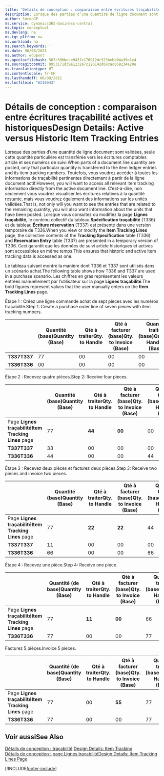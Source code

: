 ```yaml
---
title: 'Détails de conception : comparaison entre écritures traçabilité actives et historiques | Microsoft Docs'
description: Lorsque des parties d’une quantité de ligne document sont validées, seule cette quantité particulière est transférée vers les écritures comptables article et ses numéros de suivi. Toutefois, vous voudrez accéder à toutes les informations de traçabilité pertinentes directement à partir de la ligne document actif. C’est-à-dire, non seulement vous voudrez visualiser les écritures relatives à la quantité restante, mais vous voudrez également des informations sur les unités validées. Lorsque vous consultez ou modifiez la page **Lignes traçabilité**, le contenu collectif du tableau **Spécification traçabilité** (T336) et du tableau **Écriture réservation** (T337) est présenté dans une version temporaire de T336. Ceci garantit que les données de suivi article historiques et actives sont accessibles en même temps.
author: SorenGP
ms.service: dynamics365-business-central
ms.topic: conceptual
ms.devlang: na
ms.tgt_pltfrm: na
ms.workload: na
ms.search.keywords: ''
ms.date: 06/08/2021
ms.author: edupont
ms.openlocfilehash: 587c396bece9437e170912dc523bebb04a39e1e4
ms.sourcegitcommit: 0953171d39e1232a7c126142d68cac858234a20e
ms.translationtype: HT
ms.contentlocale: fr-CH
ms.lasthandoff: 06/09/2021
ms.locfileid: "6216043"
---
```

# <a name="design-details-active-versus-historic-item-tracking-entries"></a><span data-ttu-id="2b464-107">Détails de conception : comparaison entre écritures traçabilité actives et historiques</span><span class="sxs-lookup"><span data-stu-id="2b464-107">Design Details: Active versus Historic Item Tracking Entries</span></span>
<span data-ttu-id="2b464-108">Lorsque des parties d’une quantité de ligne document sont validées, seule cette quantité particulière est transférée vers les écritures comptables article et ses numéros de suivi.</span><span class="sxs-lookup"><span data-stu-id="2b464-108">When parts of a document line quantity are posted, only that particular quantity is transferred to the item ledger entries and its item tracking numbers.</span></span> <span data-ttu-id="2b464-109">Toutefois, vous voudrez accéder à toutes les informations de traçabilité pertinentes directement à partir de la ligne document actif.</span><span class="sxs-lookup"><span data-stu-id="2b464-109">However, you will want to access all relevant item tracking information directly from the active document line.</span></span> <span data-ttu-id="2b464-110">C’est-à-dire, non seulement vous voudrez visualiser les écritures relatives à la quantité restante, mais vous voudrez également des informations sur les unités validées.</span><span class="sxs-lookup"><span data-stu-id="2b464-110">That is, not only will you want to see the entries that are related to the remaining quantity, you will also want information about the units that have been posted.</span></span> <span data-ttu-id="2b464-111">Lorsque vous consultez ou modifiez la page **Lignes traçabilité**, le contenu collectif du tableau **Spécification traçabilité** (T336) et du tableau **Écriture réservation** (T337) est présenté dans une version temporaire de T336.</span><span class="sxs-lookup"><span data-stu-id="2b464-111">When you view or modify the **Item Tracking Lines** page, the collective contents of the **Tracking Specification** table (T336) and **Reservation Entry** table (T337) are presented in a temporary version of T336.</span></span> <span data-ttu-id="2b464-112">Ceci garantit que les données de suivi article historiques et actives sont accessibles en même temps.</span><span class="sxs-lookup"><span data-stu-id="2b464-112">This ensures that historic and active item tracking data is accessed as one.</span></span>  

 <span data-ttu-id="2b464-113">Le tableau suivant montre la manière dont T336 et T337 sont utilisés dans un scénario achat.</span><span class="sxs-lookup"><span data-stu-id="2b464-113">The following table shows how T336 and T337 are used in a purchase scenario.</span></span> <span data-ttu-id="2b464-114">Les chiffres en gras représentent les valeurs entrées manuellement par l’utilisateur sur la page **Lignes traçabilité**.</span><span class="sxs-lookup"><span data-stu-id="2b464-114">The bold figures represent values that the user manually enters on the **Item Tracking Lines** page.</span></span>  

 <span data-ttu-id="2b464-115">Étape 1 : Créez une ligne commande achat de sept pièces avec les numéros traçabilité.</span><span class="sxs-lookup"><span data-stu-id="2b464-115">Step 1: Create a purchase order line of seven pieces with item tracking numbers.</span></span>  

||<span data-ttu-id="2b464-116">**Quantité (base)**</span><span class="sxs-lookup"><span data-stu-id="2b464-116">**Quantity (Base)**</span></span>|<span data-ttu-id="2b464-117">**Qté à traiter**</span><span class="sxs-lookup"><span data-stu-id="2b464-117">**Qty. to Handle**</span></span>|<span data-ttu-id="2b464-118">**Qté à facturer (base)**</span><span class="sxs-lookup"><span data-stu-id="2b464-118">**Qty. to Invoice (Base)**</span></span>|<span data-ttu-id="2b464-119">**Quantité traitée (base)**</span><span class="sxs-lookup"><span data-stu-id="2b464-119">**Quantity Handled (Base)**</span></span>|<span data-ttu-id="2b464-120">**Quantité facturée (base)**</span><span class="sxs-lookup"><span data-stu-id="2b464-120">**Quantity Invoiced (Base)**</span></span>|  
|-|----------------------------------------------|--------------------------------------------|------------------------------------------------------|-------------------------------------------------------|--------------------------------------------------------|  
|<span data-ttu-id="2b464-121">**T337**</span><span class="sxs-lookup"><span data-stu-id="2b464-121">**T337**</span></span>|<span data-ttu-id="2b464-122">7</span><span class="sxs-lookup"><span data-stu-id="2b464-122">7</span></span>|<span data-ttu-id="2b464-123">0</span><span class="sxs-lookup"><span data-stu-id="2b464-123">0</span></span>|<span data-ttu-id="2b464-124">0</span><span class="sxs-lookup"><span data-stu-id="2b464-124">0</span></span>|<span data-ttu-id="2b464-125">0</span><span class="sxs-lookup"><span data-stu-id="2b464-125">0</span></span>|<span data-ttu-id="2b464-126">0</span><span class="sxs-lookup"><span data-stu-id="2b464-126">0</span></span>|  
|<span data-ttu-id="2b464-127">**T336**</span><span class="sxs-lookup"><span data-stu-id="2b464-127">**T336**</span></span>|<span data-ttu-id="2b464-128">0</span><span class="sxs-lookup"><span data-stu-id="2b464-128">0</span></span>|<span data-ttu-id="2b464-129">0</span><span class="sxs-lookup"><span data-stu-id="2b464-129">0</span></span>|<span data-ttu-id="2b464-130">0</span><span class="sxs-lookup"><span data-stu-id="2b464-130">0</span></span>|<span data-ttu-id="2b464-131">0</span><span class="sxs-lookup"><span data-stu-id="2b464-131">0</span></span>|<span data-ttu-id="2b464-132">0</span><span class="sxs-lookup"><span data-stu-id="2b464-132">0</span></span>|  

 <span data-ttu-id="2b464-133">Étape 2 : Recevez quatre pièces.</span><span class="sxs-lookup"><span data-stu-id="2b464-133">Step 2: Receive four pieces.</span></span>  

||<span data-ttu-id="2b464-134">**Quantité (base)**</span><span class="sxs-lookup"><span data-stu-id="2b464-134">**Quantity (Base)**</span></span>|<span data-ttu-id="2b464-135">**Qté à traiter**</span><span class="sxs-lookup"><span data-stu-id="2b464-135">**Qty. to Handle**</span></span>|<span data-ttu-id="2b464-136">**Qté à facturer (base)**</span><span class="sxs-lookup"><span data-stu-id="2b464-136">**Qty. to Invoice (Base)**</span></span>|<span data-ttu-id="2b464-137">**Quantité traitée (base)**</span><span class="sxs-lookup"><span data-stu-id="2b464-137">**Quantity Handled (Base)**</span></span>|<span data-ttu-id="2b464-138">**Quantité facturée (base)**</span><span class="sxs-lookup"><span data-stu-id="2b464-138">**Quantity Invoiced (Base)**</span></span>|  
|-|----------------------------------------------|--------------------------------------------|------------------------------------------------------|-------------------------------------------------------|--------------------------------------------------------|  
|<span data-ttu-id="2b464-139">Page **Lignes traçabilité**</span><span class="sxs-lookup"><span data-stu-id="2b464-139">**Item Tracking Lines** page</span></span>|<span data-ttu-id="2b464-140">7</span><span class="sxs-lookup"><span data-stu-id="2b464-140">7</span></span>|<span data-ttu-id="2b464-141">**4**</span><span class="sxs-lookup"><span data-stu-id="2b464-141">**4**</span></span>|<span data-ttu-id="2b464-142">**0**</span><span class="sxs-lookup"><span data-stu-id="2b464-142">**0**</span></span>|<span data-ttu-id="2b464-143">0</span><span class="sxs-lookup"><span data-stu-id="2b464-143">0</span></span>|<span data-ttu-id="2b464-144">0</span><span class="sxs-lookup"><span data-stu-id="2b464-144">0</span></span>|  
|<span data-ttu-id="2b464-145">**T337**</span><span class="sxs-lookup"><span data-stu-id="2b464-145">**T337**</span></span>|<span data-ttu-id="2b464-146">3</span><span class="sxs-lookup"><span data-stu-id="2b464-146">3</span></span>|<span data-ttu-id="2b464-147">0</span><span class="sxs-lookup"><span data-stu-id="2b464-147">0</span></span>|<span data-ttu-id="2b464-148">0</span><span class="sxs-lookup"><span data-stu-id="2b464-148">0</span></span>|<span data-ttu-id="2b464-149">0</span><span class="sxs-lookup"><span data-stu-id="2b464-149">0</span></span>|<span data-ttu-id="2b464-150">0</span><span class="sxs-lookup"><span data-stu-id="2b464-150">0</span></span>|  
|<span data-ttu-id="2b464-151">**T336**</span><span class="sxs-lookup"><span data-stu-id="2b464-151">**T336**</span></span>|<span data-ttu-id="2b464-152">4</span><span class="sxs-lookup"><span data-stu-id="2b464-152">4</span></span>|<span data-ttu-id="2b464-153">0</span><span class="sxs-lookup"><span data-stu-id="2b464-153">0</span></span>|<span data-ttu-id="2b464-154">0</span><span class="sxs-lookup"><span data-stu-id="2b464-154">0</span></span>|<span data-ttu-id="2b464-155">4</span><span class="sxs-lookup"><span data-stu-id="2b464-155">4</span></span>|<span data-ttu-id="2b464-156">0</span><span class="sxs-lookup"><span data-stu-id="2b464-156">0</span></span>|  

 <span data-ttu-id="2b464-157">Étape 3 : Recevez deux pièces et facturez deux pièces.</span><span class="sxs-lookup"><span data-stu-id="2b464-157">Step 3: Receive two pieces and invoice two pieces.</span></span>  

||<span data-ttu-id="2b464-158">**Quantité (base)**</span><span class="sxs-lookup"><span data-stu-id="2b464-158">**Quantity (Base)**</span></span>|<span data-ttu-id="2b464-159">**Qté à traiter**</span><span class="sxs-lookup"><span data-stu-id="2b464-159">**Qty. to Handle**</span></span>|<span data-ttu-id="2b464-160">**Qté à facturer (base)**</span><span class="sxs-lookup"><span data-stu-id="2b464-160">**Qty. to Invoice (Base)**</span></span>|<span data-ttu-id="2b464-161">**Quantité traitée (base)**</span><span class="sxs-lookup"><span data-stu-id="2b464-161">**Quantity Handled (Base)**</span></span>|<span data-ttu-id="2b464-162">**Quantité facturée (base)**</span><span class="sxs-lookup"><span data-stu-id="2b464-162">**Quantity Invoiced (Base)**</span></span>|  
|-|----------------------------------------------|--------------------------------------------|------------------------------------------------------|-------------------------------------------------------|--------------------------------------------------------|  
|<span data-ttu-id="2b464-163">Page **Lignes traçabilité**</span><span class="sxs-lookup"><span data-stu-id="2b464-163">**Item Tracking Lines** page</span></span>|<span data-ttu-id="2b464-164">7</span><span class="sxs-lookup"><span data-stu-id="2b464-164">7</span></span>|<span data-ttu-id="2b464-165">**2**</span><span class="sxs-lookup"><span data-stu-id="2b464-165">**2**</span></span>|<span data-ttu-id="2b464-166">**2**</span><span class="sxs-lookup"><span data-stu-id="2b464-166">**2**</span></span>|<span data-ttu-id="2b464-167">4</span><span class="sxs-lookup"><span data-stu-id="2b464-167">4</span></span>|<span data-ttu-id="2b464-168">0</span><span class="sxs-lookup"><span data-stu-id="2b464-168">0</span></span>|  
|<span data-ttu-id="2b464-169">**T337**</span><span class="sxs-lookup"><span data-stu-id="2b464-169">**T337**</span></span>|<span data-ttu-id="2b464-170">1</span><span class="sxs-lookup"><span data-stu-id="2b464-170">1</span></span>|<span data-ttu-id="2b464-171">0</span><span class="sxs-lookup"><span data-stu-id="2b464-171">0</span></span>|<span data-ttu-id="2b464-172">0</span><span class="sxs-lookup"><span data-stu-id="2b464-172">0</span></span>|<span data-ttu-id="2b464-173">0</span><span class="sxs-lookup"><span data-stu-id="2b464-173">0</span></span>|<span data-ttu-id="2b464-174">0</span><span class="sxs-lookup"><span data-stu-id="2b464-174">0</span></span>|  
|<span data-ttu-id="2b464-175">**T336**</span><span class="sxs-lookup"><span data-stu-id="2b464-175">**T336**</span></span>|<span data-ttu-id="2b464-176">6</span><span class="sxs-lookup"><span data-stu-id="2b464-176">6</span></span>|<span data-ttu-id="2b464-177">0</span><span class="sxs-lookup"><span data-stu-id="2b464-177">0</span></span>|<span data-ttu-id="2b464-178">0</span><span class="sxs-lookup"><span data-stu-id="2b464-178">0</span></span>|<span data-ttu-id="2b464-179">6</span><span class="sxs-lookup"><span data-stu-id="2b464-179">6</span></span>|<span data-ttu-id="2b464-180">2</span><span class="sxs-lookup"><span data-stu-id="2b464-180">2</span></span>|  

 <span data-ttu-id="2b464-181">Étape 4 : Recevez une pièce.</span><span class="sxs-lookup"><span data-stu-id="2b464-181">Step 4: Receive one piece.</span></span>  

||<span data-ttu-id="2b464-182">**Quantité (de base)**</span><span class="sxs-lookup"><span data-stu-id="2b464-182">**Quantity (Base)**</span></span>|<span data-ttu-id="2b464-183">**Qté à traiter**</span><span class="sxs-lookup"><span data-stu-id="2b464-183">**Qty. to Handle**</span></span>|<span data-ttu-id="2b464-184">**Qté à facturer (base)**</span><span class="sxs-lookup"><span data-stu-id="2b464-184">**Qty. to Invoice (Base)**</span></span>|<span data-ttu-id="2b464-185">**Quantité traitée (base)**</span><span class="sxs-lookup"><span data-stu-id="2b464-185">**Quantity Handled (Base)**</span></span>|<span data-ttu-id="2b464-186">**Quantité facturée (base)**</span><span class="sxs-lookup"><span data-stu-id="2b464-186">**Quantity Invoiced (Base)**</span></span>|  
|-|----------------------------------------------|--------------------------------------------|------------------------------------------------------|-------------------------------------------------------|--------------------------------------------------------|  
|<span data-ttu-id="2b464-187">Page **Lignes traçabilité**</span><span class="sxs-lookup"><span data-stu-id="2b464-187">**Item Tracking Lines** page</span></span>|<span data-ttu-id="2b464-188">7</span><span class="sxs-lookup"><span data-stu-id="2b464-188">7</span></span>|<span data-ttu-id="2b464-189">**1**</span><span class="sxs-lookup"><span data-stu-id="2b464-189">**1**</span></span>|<span data-ttu-id="2b464-190">**0**</span><span class="sxs-lookup"><span data-stu-id="2b464-190">**0**</span></span>|<span data-ttu-id="2b464-191">6</span><span class="sxs-lookup"><span data-stu-id="2b464-191">6</span></span>|<span data-ttu-id="2b464-192">2</span><span class="sxs-lookup"><span data-stu-id="2b464-192">2</span></span>|  
|<span data-ttu-id="2b464-193">**T336**</span><span class="sxs-lookup"><span data-stu-id="2b464-193">**T336**</span></span>|<span data-ttu-id="2b464-194">7</span><span class="sxs-lookup"><span data-stu-id="2b464-194">7</span></span>|<span data-ttu-id="2b464-195">0</span><span class="sxs-lookup"><span data-stu-id="2b464-195">0</span></span>|<span data-ttu-id="2b464-196">0</span><span class="sxs-lookup"><span data-stu-id="2b464-196">0</span></span>|<span data-ttu-id="2b464-197">7</span><span class="sxs-lookup"><span data-stu-id="2b464-197">7</span></span>|<span data-ttu-id="2b464-198">2</span><span class="sxs-lookup"><span data-stu-id="2b464-198">2</span></span>|  

 <span data-ttu-id="2b464-199">Facturez 5 pièces.</span><span class="sxs-lookup"><span data-stu-id="2b464-199">Invoice 5 pieces.</span></span>  

||<span data-ttu-id="2b464-200">**Quantité (de base)**</span><span class="sxs-lookup"><span data-stu-id="2b464-200">**Quantity (Base)**</span></span>|<span data-ttu-id="2b464-201">**Qté à traiter**</span><span class="sxs-lookup"><span data-stu-id="2b464-201">**Qty. to Handle**</span></span>|<span data-ttu-id="2b464-202">**Qté à facturer (base)**</span><span class="sxs-lookup"><span data-stu-id="2b464-202">**Qty. to Invoice (Base)**</span></span>|<span data-ttu-id="2b464-203">**Quantité traitée (base)**</span><span class="sxs-lookup"><span data-stu-id="2b464-203">**Quantity Handled (Base)**</span></span>|<span data-ttu-id="2b464-204">**Quantité facturée (base)**</span><span class="sxs-lookup"><span data-stu-id="2b464-204">**Quantity Invoiced (Base)**</span></span>|  
|-|----------------------------------------------|--------------------------------------------|------------------------------------------------------|-------------------------------------------------------|--------------------------------------------------------|  
|<span data-ttu-id="2b464-205">Page **Lignes traçabilité**</span><span class="sxs-lookup"><span data-stu-id="2b464-205">**Item Tracking Lines** page</span></span>|<span data-ttu-id="2b464-206">7</span><span class="sxs-lookup"><span data-stu-id="2b464-206">7</span></span>|<span data-ttu-id="2b464-207">0</span><span class="sxs-lookup"><span data-stu-id="2b464-207">0</span></span>|<span data-ttu-id="2b464-208">**5**</span><span class="sxs-lookup"><span data-stu-id="2b464-208">**5**</span></span>|<span data-ttu-id="2b464-209">7</span><span class="sxs-lookup"><span data-stu-id="2b464-209">7</span></span>|<span data-ttu-id="2b464-210">2</span><span class="sxs-lookup"><span data-stu-id="2b464-210">2</span></span>|  
|<span data-ttu-id="2b464-211">**T336**</span><span class="sxs-lookup"><span data-stu-id="2b464-211">**T336**</span></span>|<span data-ttu-id="2b464-212">7</span><span class="sxs-lookup"><span data-stu-id="2b464-212">7</span></span>|<span data-ttu-id="2b464-213">0</span><span class="sxs-lookup"><span data-stu-id="2b464-213">0</span></span>|<span data-ttu-id="2b464-214">0</span><span class="sxs-lookup"><span data-stu-id="2b464-214">0</span></span>|<span data-ttu-id="2b464-215">7</span><span class="sxs-lookup"><span data-stu-id="2b464-215">7</span></span>|<span data-ttu-id="2b464-216">7</span><span class="sxs-lookup"><span data-stu-id="2b464-216">7</span></span>|  

## <a name="see-also"></a><span data-ttu-id="2b464-217">Voir aussi</span><span class="sxs-lookup"><span data-stu-id="2b464-217">See Also</span></span>  
 <span data-ttu-id="2b464-218">[Détails de conception : traçabilité](design-details-item-tracking.md) </span><span class="sxs-lookup"><span data-stu-id="2b464-218">[Design Details: Item Tracking](design-details-item-tracking.md) </span></span>  
 [<span data-ttu-id="2b464-219">Détails de conception : page Lignes traçabilité</span><span class="sxs-lookup"><span data-stu-id="2b464-219">Design Details: Item Tracking Lines Page</span></span>](design-details-item-tracking-lines-window.md)


[!INCLUDE[footer-include](includes/footer-banner.md)]